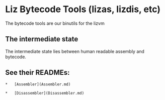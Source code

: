 # Liz Bytecode Tools (lizas, lizdis, etc)

The bytecode tools are our binutils for the lizvm

## The intermediate state

The intermediate state lies between human readable assembly and bytecode.  

## See their READMEs:

    *   [Assembler](Assembler.md)

    *   [Disassembler](Disassembler.md)
